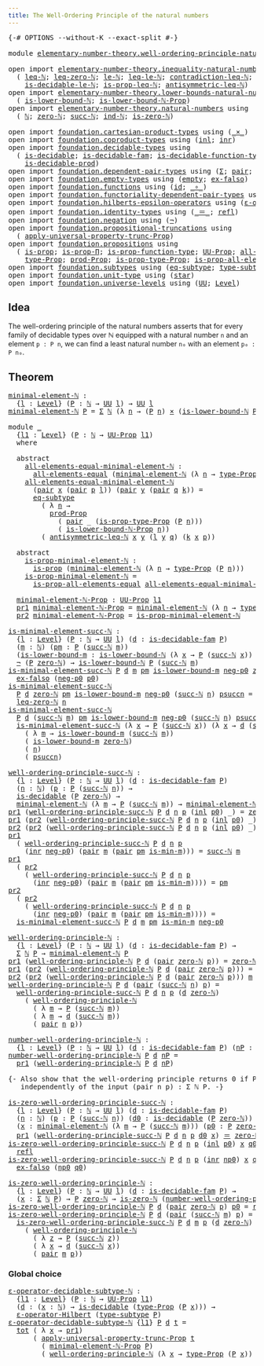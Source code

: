 ```yaml
---
title: The Well-Ordering Principle of the natural numbers
---
```


<pre class="Agda"><a id="76" class="Symbol">{-#</a> <a id="80" class="Keyword">OPTIONS</a> <a id="88" class="Pragma">--without-K</a> <a id="100" class="Pragma">--exact-split</a> <a id="114" class="Symbol">#-}</a>

<a id="119" class="Keyword">module</a> <a id="126" href="elementary-number-theory.well-ordering-principle-natural-numbers.html" class="Module">elementary-number-theory.well-ordering-principle-natural-numbers</a> <a id="191" class="Keyword">where</a>

<a id="198" class="Keyword">open</a> <a id="203" class="Keyword">import</a> <a id="210" href="elementary-number-theory.inequality-natural-numbers.html" class="Module">elementary-number-theory.inequality-natural-numbers</a> <a id="262" class="Keyword">using</a>
  <a id="270" class="Symbol">(</a> <a id="272" href="elementary-number-theory.inequality-natural-numbers.html#1662" class="Function">leq-ℕ</a><a id="277" class="Symbol">;</a> <a id="279" href="elementary-number-theory.inequality-natural-numbers.html#2294" class="Function">leq-zero-ℕ</a><a id="289" class="Symbol">;</a> <a id="291" href="elementary-number-theory.inequality-natural-numbers.html#2079" class="Function">le-ℕ</a><a id="295" class="Symbol">;</a> <a id="297" href="elementary-number-theory.inequality-natural-numbers.html#13281" class="Function">leq-le-ℕ</a><a id="305" class="Symbol">;</a> <a id="307" href="elementary-number-theory.inequality-natural-numbers.html#13013" class="Function">contradiction-leq-ℕ</a><a id="326" class="Symbol">;</a> <a id="328" href="elementary-number-theory.inequality-natural-numbers.html#3271" class="Function">is-decidable-leq-ℕ</a><a id="346" class="Symbol">;</a>
    <a id="352" href="elementary-number-theory.inequality-natural-numbers.html#12041" class="Function">is-decidable-le-ℕ</a><a id="369" class="Symbol">;</a> <a id="371" href="elementary-number-theory.inequality-natural-numbers.html#4090" class="Function">is-prop-leq-ℕ</a><a id="384" class="Symbol">;</a> <a id="386" href="elementary-number-theory.inequality-natural-numbers.html#4899" class="Function">antisymmetric-leq-ℕ</a><a id="405" class="Symbol">)</a>
<a id="407" class="Keyword">open</a> <a id="412" class="Keyword">import</a> <a id="419" href="elementary-number-theory.lower-bounds-natural-numbers.html" class="Module">elementary-number-theory.lower-bounds-natural-numbers</a> <a id="473" class="Keyword">using</a>
  <a id="481" class="Symbol">(</a> <a id="483" href="elementary-number-theory.lower-bounds-natural-numbers.html#740" class="Function">is-lower-bound-ℕ</a><a id="499" class="Symbol">;</a> <a id="501" href="elementary-number-theory.lower-bounds-natural-numbers.html#1155" class="Function">is-lower-bound-ℕ-Prop</a><a id="522" class="Symbol">)</a>
<a id="524" class="Keyword">open</a> <a id="529" class="Keyword">import</a> <a id="536" href="elementary-number-theory.natural-numbers.html" class="Module">elementary-number-theory.natural-numbers</a> <a id="577" class="Keyword">using</a>
  <a id="585" class="Symbol">(</a> <a id="587" href="elementary-number-theory.natural-numbers.html#1530" class="Datatype">ℕ</a><a id="588" class="Symbol">;</a> <a id="590" href="elementary-number-theory.natural-numbers.html#1551" class="InductiveConstructor">zero-ℕ</a><a id="596" class="Symbol">;</a> <a id="598" href="elementary-number-theory.natural-numbers.html#1564" class="InductiveConstructor">succ-ℕ</a><a id="604" class="Symbol">;</a> <a id="606" href="elementary-number-theory.natural-numbers.html#2353" class="Function">ind-ℕ</a><a id="611" class="Symbol">;</a> <a id="613" href="elementary-number-theory.natural-numbers.html#1828" class="Function">is-zero-ℕ</a><a id="622" class="Symbol">)</a>
  
<a id="627" class="Keyword">open</a> <a id="632" class="Keyword">import</a> <a id="639" href="foundation.cartesian-product-types.html" class="Module">foundation.cartesian-product-types</a> <a id="674" class="Keyword">using</a> <a id="680" class="Symbol">(</a><a id="681" href="foundation-core.cartesian-product-types.html#590" class="Function Operator">_×_</a><a id="684" class="Symbol">)</a>
<a id="686" class="Keyword">open</a> <a id="691" class="Keyword">import</a> <a id="698" href="foundation.coproduct-types.html" class="Module">foundation.coproduct-types</a> <a id="725" class="Keyword">using</a> <a id="731" class="Symbol">(</a><a id="732" href="foundation.coproduct-types.html#1250" class="InductiveConstructor">inl</a><a id="735" class="Symbol">;</a> <a id="737" href="foundation.coproduct-types.html#1268" class="InductiveConstructor">inr</a><a id="740" class="Symbol">)</a>
<a id="742" class="Keyword">open</a> <a id="747" class="Keyword">import</a> <a id="754" href="foundation.decidable-types.html" class="Module">foundation.decidable-types</a> <a id="781" class="Keyword">using</a>
  <a id="789" class="Symbol">(</a> <a id="791" href="foundation.decidable-types.html#1915" class="Function">is-decidable</a><a id="803" class="Symbol">;</a> <a id="805" href="foundation.decidable-types.html#1988" class="Function">is-decidable-fam</a><a id="821" class="Symbol">;</a> <a id="823" href="foundation.decidable-types.html#3975" class="Function">is-decidable-function-type</a><a id="849" class="Symbol">;</a>
    <a id="855" href="foundation.decidable-types.html#3314" class="Function">is-decidable-prod</a><a id="872" class="Symbol">)</a>
<a id="874" class="Keyword">open</a> <a id="879" class="Keyword">import</a> <a id="886" href="foundation.dependent-pair-types.html" class="Module">foundation.dependent-pair-types</a> <a id="918" class="Keyword">using</a> <a id="924" class="Symbol">(</a><a id="925" href="foundation-core.dependent-pair-types.html#515" class="Record">Σ</a><a id="926" class="Symbol">;</a> <a id="928" href="foundation-core.dependent-pair-types.html#588" class="InductiveConstructor">pair</a><a id="932" class="Symbol">;</a> <a id="934" href="foundation-core.dependent-pair-types.html#605" class="Field">pr1</a><a id="937" class="Symbol">;</a> <a id="939" href="foundation-core.dependent-pair-types.html#617" class="Field">pr2</a><a id="942" class="Symbol">)</a>
<a id="944" class="Keyword">open</a> <a id="949" class="Keyword">import</a> <a id="956" href="foundation.empty-types.html" class="Module">foundation.empty-types</a> <a id="979" class="Keyword">using</a> <a id="985" class="Symbol">(</a><a id="986" href="foundation-core.empty-types.html#1057" class="Datatype">empty</a><a id="991" class="Symbol">;</a> <a id="993" href="foundation-core.empty-types.html#1160" class="Function">ex-falso</a><a id="1001" class="Symbol">)</a>
<a id="1003" class="Keyword">open</a> <a id="1008" class="Keyword">import</a> <a id="1015" href="foundation.functions.html" class="Module">foundation.functions</a> <a id="1036" class="Keyword">using</a> <a id="1042" class="Symbol">(</a><a id="1043" href="foundation-core.functions.html#322" class="Function">id</a><a id="1045" class="Symbol">;</a> <a id="1047" href="foundation-core.functions.html#420" class="Function Operator">_∘_</a><a id="1050" class="Symbol">)</a>
<a id="1052" class="Keyword">open</a> <a id="1057" class="Keyword">import</a> <a id="1064" href="foundation.functoriality-dependent-pair-types.html" class="Module">foundation.functoriality-dependent-pair-types</a> <a id="1110" class="Keyword">using</a> <a id="1116" class="Symbol">(</a><a id="1117" href="foundation-core.functoriality-dependent-pair-types.html#1894" class="Function">tot</a><a id="1120" class="Symbol">)</a>
<a id="1122" class="Keyword">open</a> <a id="1127" class="Keyword">import</a> <a id="1134" href="foundation.hilberts-epsilon-operators.html" class="Module">foundation.hilberts-epsilon-operators</a> <a id="1172" class="Keyword">using</a> <a id="1178" class="Symbol">(</a><a id="1179" href="foundation.hilberts-epsilon-operators.html#675" class="Function">ε-operator-Hilbert</a><a id="1197" class="Symbol">)</a>
<a id="1199" class="Keyword">open</a> <a id="1204" class="Keyword">import</a> <a id="1211" href="foundation.identity-types.html" class="Module">foundation.identity-types</a> <a id="1237" class="Keyword">using</a> <a id="1243" class="Symbol">(</a><a id="1244" href="foundation-core.identity-types.html#1865" class="Function Operator">_＝_</a><a id="1247" class="Symbol">;</a> <a id="1249" href="foundation-core.identity-types.html#1820" class="InductiveConstructor">refl</a><a id="1253" class="Symbol">)</a>
<a id="1255" class="Keyword">open</a> <a id="1260" class="Keyword">import</a> <a id="1267" href="foundation.negation.html" class="Module">foundation.negation</a> <a id="1287" class="Keyword">using</a> <a id="1293" class="Symbol">(</a><a id="1294" href="foundation-core.negation.html#465" class="Function">¬</a><a id="1295" class="Symbol">)</a>
<a id="1297" class="Keyword">open</a> <a id="1302" class="Keyword">import</a> <a id="1309" href="foundation.propositional-truncations.html" class="Module">foundation.propositional-truncations</a> <a id="1346" class="Keyword">using</a>
  <a id="1354" class="Symbol">(</a> <a id="1356" href="foundation.propositional-truncations.html#5769" class="Function">apply-universal-property-trunc-Prop</a><a id="1391" class="Symbol">)</a>
<a id="1393" class="Keyword">open</a> <a id="1398" class="Keyword">import</a> <a id="1405" href="foundation.propositions.html" class="Module">foundation.propositions</a> <a id="1429" class="Keyword">using</a>
  <a id="1437" class="Symbol">(</a> <a id="1439" href="foundation-core.propositions.html#1309" class="Function">is-prop</a><a id="1446" class="Symbol">;</a> <a id="1448" href="foundation-core.propositions.html#6158" class="Function">is-prop-Π</a><a id="1457" class="Symbol">;</a> <a id="1459" href="foundation-core.propositions.html#7833" class="Function">is-prop-function-type</a><a id="1480" class="Symbol">;</a> <a id="1482" href="foundation-core.propositions.html#1393" class="Function">UU-Prop</a><a id="1489" class="Symbol">;</a> <a id="1491" href="foundation-core.propositions.html#2206" class="Function">all-elements-equal</a><a id="1509" class="Symbol">;</a>
    <a id="1515" href="foundation-core.propositions.html#1495" class="Function">type-Prop</a><a id="1524" class="Symbol">;</a> <a id="1526" href="foundation-core.propositions.html#5874" class="Function">prod-Prop</a><a id="1535" class="Symbol">;</a> <a id="1537" href="foundation-core.propositions.html#1562" class="Function">is-prop-type-Prop</a><a id="1554" class="Symbol">;</a> <a id="1556" href="foundation-core.propositions.html#2405" class="Function">is-prop-all-elements-equal</a><a id="1582" class="Symbol">)</a>
<a id="1584" class="Keyword">open</a> <a id="1589" class="Keyword">import</a> <a id="1596" href="foundation.subtypes.html" class="Module">foundation.subtypes</a> <a id="1616" class="Keyword">using</a> <a id="1622" class="Symbol">(</a><a id="1623" href="foundation-core.subtypes.html#3384" class="Function">eq-subtype</a><a id="1633" class="Symbol">;</a> <a id="1635" href="foundation-core.subtypes.html#2555" class="Function">type-subtype</a><a id="1647" class="Symbol">)</a>
<a id="1649" class="Keyword">open</a> <a id="1654" class="Keyword">import</a> <a id="1661" href="foundation.unit-type.html" class="Module">foundation.unit-type</a> <a id="1682" class="Keyword">using</a> <a id="1688" class="Symbol">(</a><a id="1689" href="foundation.unit-type.html#1108" class="InductiveConstructor">star</a><a id="1693" class="Symbol">)</a>
<a id="1695" class="Keyword">open</a> <a id="1700" class="Keyword">import</a> <a id="1707" href="foundation.universe-levels.html" class="Module">foundation.universe-levels</a> <a id="1734" class="Keyword">using</a> <a id="1740" class="Symbol">(</a><a id="1741" href="foundation-core.universe-levels.html#235" class="Primitive">UU</a><a id="1743" class="Symbol">;</a> <a id="1745" href="Agda.Primitive.html#597" class="Postulate">Level</a><a id="1750" class="Symbol">)</a>
</pre>
## Idea

The well-ordering principle of the natural numbers asserts that for every family of decidable types over ℕ equipped with a natural number `n` and an element `p : P n`, we can find a least natural number `n₀` with an element `p₀ : P n₀`. 

## Theorem

<pre class="Agda"><a id="minimal-element-ℕ"></a><a id="2025" href="elementary-number-theory.well-ordering-principle-natural-numbers.html#2025" class="Function">minimal-element-ℕ</a> <a id="2043" class="Symbol">:</a>
  <a id="2047" class="Symbol">{</a><a id="2048" href="elementary-number-theory.well-ordering-principle-natural-numbers.html#2048" class="Bound">l</a> <a id="2050" class="Symbol">:</a> <a id="2052" href="Agda.Primitive.html#597" class="Postulate">Level</a><a id="2057" class="Symbol">}</a> <a id="2059" class="Symbol">(</a><a id="2060" href="elementary-number-theory.well-ordering-principle-natural-numbers.html#2060" class="Bound">P</a> <a id="2062" class="Symbol">:</a> <a id="2064" href="elementary-number-theory.natural-numbers.html#1530" class="Datatype">ℕ</a> <a id="2066" class="Symbol">→</a> <a id="2068" href="foundation-core.universe-levels.html#235" class="Primitive">UU</a> <a id="2071" href="elementary-number-theory.well-ordering-principle-natural-numbers.html#2048" class="Bound">l</a><a id="2072" class="Symbol">)</a> <a id="2074" class="Symbol">→</a> <a id="2076" href="foundation-core.universe-levels.html#235" class="Primitive">UU</a> <a id="2079" href="elementary-number-theory.well-ordering-principle-natural-numbers.html#2048" class="Bound">l</a>
<a id="2081" href="elementary-number-theory.well-ordering-principle-natural-numbers.html#2025" class="Function">minimal-element-ℕ</a> <a id="2099" href="elementary-number-theory.well-ordering-principle-natural-numbers.html#2099" class="Bound">P</a> <a id="2101" class="Symbol">=</a> <a id="2103" href="foundation-core.dependent-pair-types.html#515" class="Record">Σ</a> <a id="2105" href="elementary-number-theory.natural-numbers.html#1530" class="Datatype">ℕ</a> <a id="2107" class="Symbol">(λ</a> <a id="2110" href="elementary-number-theory.well-ordering-principle-natural-numbers.html#2110" class="Bound">n</a> <a id="2112" class="Symbol">→</a> <a id="2114" class="Symbol">(</a><a id="2115" href="elementary-number-theory.well-ordering-principle-natural-numbers.html#2099" class="Bound">P</a> <a id="2117" href="elementary-number-theory.well-ordering-principle-natural-numbers.html#2110" class="Bound">n</a><a id="2118" class="Symbol">)</a> <a id="2120" href="foundation-core.cartesian-product-types.html#590" class="Function Operator">×</a> <a id="2122" class="Symbol">(</a><a id="2123" href="elementary-number-theory.lower-bounds-natural-numbers.html#740" class="Function">is-lower-bound-ℕ</a> <a id="2140" href="elementary-number-theory.well-ordering-principle-natural-numbers.html#2099" class="Bound">P</a> <a id="2142" href="elementary-number-theory.well-ordering-principle-natural-numbers.html#2110" class="Bound">n</a><a id="2143" class="Symbol">))</a>

<a id="2147" class="Keyword">module</a> <a id="2154" href="elementary-number-theory.well-ordering-principle-natural-numbers.html#2154" class="Module">_</a>
  <a id="2158" class="Symbol">{</a><a id="2159" href="elementary-number-theory.well-ordering-principle-natural-numbers.html#2159" class="Bound">l1</a> <a id="2162" class="Symbol">:</a> <a id="2164" href="Agda.Primitive.html#597" class="Postulate">Level</a><a id="2169" class="Symbol">}</a> <a id="2171" class="Symbol">(</a><a id="2172" href="elementary-number-theory.well-ordering-principle-natural-numbers.html#2172" class="Bound">P</a> <a id="2174" class="Symbol">:</a> <a id="2176" href="elementary-number-theory.natural-numbers.html#1530" class="Datatype">ℕ</a> <a id="2178" class="Symbol">→</a> <a id="2180" href="foundation-core.propositions.html#1393" class="Function">UU-Prop</a> <a id="2188" href="elementary-number-theory.well-ordering-principle-natural-numbers.html#2159" class="Bound">l1</a><a id="2190" class="Symbol">)</a>
  <a id="2194" class="Keyword">where</a>

  <a id="2203" class="Keyword">abstract</a>
    <a id="2216" href="elementary-number-theory.well-ordering-principle-natural-numbers.html#2216" class="Function">all-elements-equal-minimal-element-ℕ</a> <a id="2253" class="Symbol">:</a>
      <a id="2261" href="foundation-core.propositions.html#2206" class="Function">all-elements-equal</a> <a id="2280" class="Symbol">(</a><a id="2281" href="elementary-number-theory.well-ordering-principle-natural-numbers.html#2025" class="Function">minimal-element-ℕ</a> <a id="2299" class="Symbol">(λ</a> <a id="2302" href="elementary-number-theory.well-ordering-principle-natural-numbers.html#2302" class="Bound">n</a> <a id="2304" class="Symbol">→</a> <a id="2306" href="foundation-core.propositions.html#1495" class="Function">type-Prop</a> <a id="2316" class="Symbol">(</a><a id="2317" href="elementary-number-theory.well-ordering-principle-natural-numbers.html#2172" class="Bound">P</a> <a id="2319" href="elementary-number-theory.well-ordering-principle-natural-numbers.html#2302" class="Bound">n</a><a id="2320" class="Symbol">)))</a>
    <a id="2328" href="elementary-number-theory.well-ordering-principle-natural-numbers.html#2216" class="Function">all-elements-equal-minimal-element-ℕ</a>
      <a id="2371" class="Symbol">(</a><a id="2372" href="foundation-core.dependent-pair-types.html#588" class="InductiveConstructor">pair</a> <a id="2377" href="elementary-number-theory.well-ordering-principle-natural-numbers.html#2377" class="Bound">x</a> <a id="2379" class="Symbol">(</a><a id="2380" href="foundation-core.dependent-pair-types.html#588" class="InductiveConstructor">pair</a> <a id="2385" href="elementary-number-theory.well-ordering-principle-natural-numbers.html#2385" class="Bound">p</a> <a id="2387" href="elementary-number-theory.well-ordering-principle-natural-numbers.html#2387" class="Bound">l</a><a id="2388" class="Symbol">))</a> <a id="2391" class="Symbol">(</a><a id="2392" href="foundation-core.dependent-pair-types.html#588" class="InductiveConstructor">pair</a> <a id="2397" href="elementary-number-theory.well-ordering-principle-natural-numbers.html#2397" class="Bound">y</a> <a id="2399" class="Symbol">(</a><a id="2400" href="foundation-core.dependent-pair-types.html#588" class="InductiveConstructor">pair</a> <a id="2405" href="elementary-number-theory.well-ordering-principle-natural-numbers.html#2405" class="Bound">q</a> <a id="2407" href="elementary-number-theory.well-ordering-principle-natural-numbers.html#2407" class="Bound">k</a><a id="2408" class="Symbol">))</a> <a id="2411" class="Symbol">=</a>
      <a id="2419" href="foundation-core.subtypes.html#3384" class="Function">eq-subtype</a>
        <a id="2438" class="Symbol">(</a> <a id="2440" class="Symbol">λ</a> <a id="2442" href="elementary-number-theory.well-ordering-principle-natural-numbers.html#2442" class="Bound">n</a> <a id="2444" class="Symbol">→</a>
          <a id="2456" href="foundation-core.propositions.html#5874" class="Function">prod-Prop</a>
            <a id="2478" class="Symbol">(</a> <a id="2480" href="foundation-core.dependent-pair-types.html#588" class="InductiveConstructor">pair</a> <a id="2485" class="Symbol">_</a> <a id="2487" class="Symbol">(</a><a id="2488" href="foundation-core.propositions.html#1562" class="Function">is-prop-type-Prop</a> <a id="2506" class="Symbol">(</a><a id="2507" href="elementary-number-theory.well-ordering-principle-natural-numbers.html#2172" class="Bound">P</a> <a id="2509" href="elementary-number-theory.well-ordering-principle-natural-numbers.html#2442" class="Bound">n</a><a id="2510" class="Symbol">)))</a>
            <a id="2526" class="Symbol">(</a> <a id="2528" href="elementary-number-theory.lower-bounds-natural-numbers.html#1155" class="Function">is-lower-bound-ℕ-Prop</a> <a id="2550" href="elementary-number-theory.well-ordering-principle-natural-numbers.html#2442" class="Bound">n</a><a id="2551" class="Symbol">))</a>
        <a id="2562" class="Symbol">(</a> <a id="2564" href="elementary-number-theory.inequality-natural-numbers.html#4899" class="Function">antisymmetric-leq-ℕ</a> <a id="2584" href="elementary-number-theory.well-ordering-principle-natural-numbers.html#2377" class="Bound">x</a> <a id="2586" href="elementary-number-theory.well-ordering-principle-natural-numbers.html#2397" class="Bound">y</a> <a id="2588" class="Symbol">(</a><a id="2589" href="elementary-number-theory.well-ordering-principle-natural-numbers.html#2387" class="Bound">l</a> <a id="2591" href="elementary-number-theory.well-ordering-principle-natural-numbers.html#2397" class="Bound">y</a> <a id="2593" href="elementary-number-theory.well-ordering-principle-natural-numbers.html#2405" class="Bound">q</a><a id="2594" class="Symbol">)</a> <a id="2596" class="Symbol">(</a><a id="2597" href="elementary-number-theory.well-ordering-principle-natural-numbers.html#2407" class="Bound">k</a> <a id="2599" href="elementary-number-theory.well-ordering-principle-natural-numbers.html#2377" class="Bound">x</a> <a id="2601" href="elementary-number-theory.well-ordering-principle-natural-numbers.html#2385" class="Bound">p</a><a id="2602" class="Symbol">))</a>

  <a id="2608" class="Keyword">abstract</a>
    <a id="2621" href="elementary-number-theory.well-ordering-principle-natural-numbers.html#2621" class="Function">is-prop-minimal-element-ℕ</a> <a id="2647" class="Symbol">:</a>
      <a id="2655" href="foundation-core.propositions.html#1309" class="Function">is-prop</a> <a id="2663" class="Symbol">(</a><a id="2664" href="elementary-number-theory.well-ordering-principle-natural-numbers.html#2025" class="Function">minimal-element-ℕ</a> <a id="2682" class="Symbol">(λ</a> <a id="2685" href="elementary-number-theory.well-ordering-principle-natural-numbers.html#2685" class="Bound">n</a> <a id="2687" class="Symbol">→</a> <a id="2689" href="foundation-core.propositions.html#1495" class="Function">type-Prop</a> <a id="2699" class="Symbol">(</a><a id="2700" href="elementary-number-theory.well-ordering-principle-natural-numbers.html#2172" class="Bound">P</a> <a id="2702" href="elementary-number-theory.well-ordering-principle-natural-numbers.html#2685" class="Bound">n</a><a id="2703" class="Symbol">)))</a>
    <a id="2711" href="elementary-number-theory.well-ordering-principle-natural-numbers.html#2621" class="Function">is-prop-minimal-element-ℕ</a> <a id="2737" class="Symbol">=</a>
      <a id="2745" href="foundation-core.propositions.html#2405" class="Function">is-prop-all-elements-equal</a> <a id="2772" href="elementary-number-theory.well-ordering-principle-natural-numbers.html#2216" class="Function">all-elements-equal-minimal-element-ℕ</a>

  <a id="2812" href="elementary-number-theory.well-ordering-principle-natural-numbers.html#2812" class="Function">minimal-element-ℕ-Prop</a> <a id="2835" class="Symbol">:</a> <a id="2837" href="foundation-core.propositions.html#1393" class="Function">UU-Prop</a> <a id="2845" href="elementary-number-theory.well-ordering-principle-natural-numbers.html#2159" class="Bound">l1</a>
  <a id="2850" href="foundation-core.dependent-pair-types.html#605" class="Field">pr1</a> <a id="2854" href="elementary-number-theory.well-ordering-principle-natural-numbers.html#2812" class="Function">minimal-element-ℕ-Prop</a> <a id="2877" class="Symbol">=</a> <a id="2879" href="elementary-number-theory.well-ordering-principle-natural-numbers.html#2025" class="Function">minimal-element-ℕ</a> <a id="2897" class="Symbol">(λ</a> <a id="2900" href="elementary-number-theory.well-ordering-principle-natural-numbers.html#2900" class="Bound">n</a> <a id="2902" class="Symbol">→</a> <a id="2904" href="foundation-core.propositions.html#1495" class="Function">type-Prop</a> <a id="2914" class="Symbol">(</a><a id="2915" href="elementary-number-theory.well-ordering-principle-natural-numbers.html#2172" class="Bound">P</a> <a id="2917" href="elementary-number-theory.well-ordering-principle-natural-numbers.html#2900" class="Bound">n</a><a id="2918" class="Symbol">))</a>
  <a id="2923" href="foundation-core.dependent-pair-types.html#617" class="Field">pr2</a> <a id="2927" href="elementary-number-theory.well-ordering-principle-natural-numbers.html#2812" class="Function">minimal-element-ℕ-Prop</a> <a id="2950" class="Symbol">=</a> <a id="2952" href="elementary-number-theory.well-ordering-principle-natural-numbers.html#2621" class="Function">is-prop-minimal-element-ℕ</a>

<a id="is-minimal-element-succ-ℕ"></a><a id="2979" href="elementary-number-theory.well-ordering-principle-natural-numbers.html#2979" class="Function">is-minimal-element-succ-ℕ</a> <a id="3005" class="Symbol">:</a>
  <a id="3009" class="Symbol">{</a><a id="3010" href="elementary-number-theory.well-ordering-principle-natural-numbers.html#3010" class="Bound">l</a> <a id="3012" class="Symbol">:</a> <a id="3014" href="Agda.Primitive.html#597" class="Postulate">Level</a><a id="3019" class="Symbol">}</a> <a id="3021" class="Symbol">(</a><a id="3022" href="elementary-number-theory.well-ordering-principle-natural-numbers.html#3022" class="Bound">P</a> <a id="3024" class="Symbol">:</a> <a id="3026" href="elementary-number-theory.natural-numbers.html#1530" class="Datatype">ℕ</a> <a id="3028" class="Symbol">→</a> <a id="3030" href="foundation-core.universe-levels.html#235" class="Primitive">UU</a> <a id="3033" href="elementary-number-theory.well-ordering-principle-natural-numbers.html#3010" class="Bound">l</a><a id="3034" class="Symbol">)</a> <a id="3036" class="Symbol">(</a><a id="3037" href="elementary-number-theory.well-ordering-principle-natural-numbers.html#3037" class="Bound">d</a> <a id="3039" class="Symbol">:</a> <a id="3041" href="foundation.decidable-types.html#1988" class="Function">is-decidable-fam</a> <a id="3058" href="elementary-number-theory.well-ordering-principle-natural-numbers.html#3022" class="Bound">P</a><a id="3059" class="Symbol">)</a>
  <a id="3063" class="Symbol">(</a><a id="3064" href="elementary-number-theory.well-ordering-principle-natural-numbers.html#3064" class="Bound">m</a> <a id="3066" class="Symbol">:</a> <a id="3068" href="elementary-number-theory.natural-numbers.html#1530" class="Datatype">ℕ</a><a id="3069" class="Symbol">)</a> <a id="3071" class="Symbol">(</a><a id="3072" href="elementary-number-theory.well-ordering-principle-natural-numbers.html#3072" class="Bound">pm</a> <a id="3075" class="Symbol">:</a> <a id="3077" href="elementary-number-theory.well-ordering-principle-natural-numbers.html#3022" class="Bound">P</a> <a id="3079" class="Symbol">(</a><a id="3080" href="elementary-number-theory.natural-numbers.html#1564" class="InductiveConstructor">succ-ℕ</a> <a id="3087" href="elementary-number-theory.well-ordering-principle-natural-numbers.html#3064" class="Bound">m</a><a id="3088" class="Symbol">))</a>
  <a id="3093" class="Symbol">(</a><a id="3094" href="elementary-number-theory.well-ordering-principle-natural-numbers.html#3094" class="Bound">is-lower-bound-m</a> <a id="3111" class="Symbol">:</a> <a id="3113" href="elementary-number-theory.lower-bounds-natural-numbers.html#740" class="Function">is-lower-bound-ℕ</a> <a id="3130" class="Symbol">(λ</a> <a id="3133" href="elementary-number-theory.well-ordering-principle-natural-numbers.html#3133" class="Bound">x</a> <a id="3135" class="Symbol">→</a> <a id="3137" href="elementary-number-theory.well-ordering-principle-natural-numbers.html#3022" class="Bound">P</a> <a id="3139" class="Symbol">(</a><a id="3140" href="elementary-number-theory.natural-numbers.html#1564" class="InductiveConstructor">succ-ℕ</a> <a id="3147" href="elementary-number-theory.well-ordering-principle-natural-numbers.html#3133" class="Bound">x</a><a id="3148" class="Symbol">))</a> <a id="3151" href="elementary-number-theory.well-ordering-principle-natural-numbers.html#3064" class="Bound">m</a><a id="3152" class="Symbol">)</a> <a id="3154" class="Symbol">→</a>
  <a id="3158" href="foundation-core.negation.html#465" class="Function">¬</a> <a id="3160" class="Symbol">(</a><a id="3161" href="elementary-number-theory.well-ordering-principle-natural-numbers.html#3022" class="Bound">P</a> <a id="3163" href="elementary-number-theory.natural-numbers.html#1551" class="InductiveConstructor">zero-ℕ</a><a id="3169" class="Symbol">)</a> <a id="3171" class="Symbol">→</a> <a id="3173" href="elementary-number-theory.lower-bounds-natural-numbers.html#740" class="Function">is-lower-bound-ℕ</a> <a id="3190" href="elementary-number-theory.well-ordering-principle-natural-numbers.html#3022" class="Bound">P</a> <a id="3192" class="Symbol">(</a><a id="3193" href="elementary-number-theory.natural-numbers.html#1564" class="InductiveConstructor">succ-ℕ</a> <a id="3200" href="elementary-number-theory.well-ordering-principle-natural-numbers.html#3064" class="Bound">m</a><a id="3201" class="Symbol">)</a>
<a id="3203" href="elementary-number-theory.well-ordering-principle-natural-numbers.html#2979" class="Function">is-minimal-element-succ-ℕ</a> <a id="3229" href="elementary-number-theory.well-ordering-principle-natural-numbers.html#3229" class="Bound">P</a> <a id="3231" href="elementary-number-theory.well-ordering-principle-natural-numbers.html#3231" class="Bound">d</a> <a id="3233" href="elementary-number-theory.well-ordering-principle-natural-numbers.html#3233" class="Bound">m</a> <a id="3235" href="elementary-number-theory.well-ordering-principle-natural-numbers.html#3235" class="Bound">pm</a> <a id="3238" href="elementary-number-theory.well-ordering-principle-natural-numbers.html#3238" class="Bound">is-lower-bound-m</a> <a id="3255" href="elementary-number-theory.well-ordering-principle-natural-numbers.html#3255" class="Bound">neg-p0</a> <a id="3262" href="elementary-number-theory.natural-numbers.html#1551" class="InductiveConstructor">zero-ℕ</a> <a id="3269" href="elementary-number-theory.well-ordering-principle-natural-numbers.html#3269" class="Bound">p0</a> <a id="3272" class="Symbol">=</a>
  <a id="3276" href="foundation-core.empty-types.html#1160" class="Function">ex-falso</a> <a id="3285" class="Symbol">(</a><a id="3286" href="elementary-number-theory.well-ordering-principle-natural-numbers.html#3255" class="Bound">neg-p0</a> <a id="3293" href="elementary-number-theory.well-ordering-principle-natural-numbers.html#3269" class="Bound">p0</a><a id="3295" class="Symbol">)</a>
<a id="3297" href="elementary-number-theory.well-ordering-principle-natural-numbers.html#2979" class="Function">is-minimal-element-succ-ℕ</a>
  <a id="3325" href="elementary-number-theory.well-ordering-principle-natural-numbers.html#3325" class="Bound">P</a> <a id="3327" href="elementary-number-theory.well-ordering-principle-natural-numbers.html#3327" class="Bound">d</a> <a id="3329" href="elementary-number-theory.natural-numbers.html#1551" class="InductiveConstructor">zero-ℕ</a> <a id="3336" href="elementary-number-theory.well-ordering-principle-natural-numbers.html#3336" class="Bound">pm</a> <a id="3339" href="elementary-number-theory.well-ordering-principle-natural-numbers.html#3339" class="Bound">is-lower-bound-m</a> <a id="3356" href="elementary-number-theory.well-ordering-principle-natural-numbers.html#3356" class="Bound">neg-p0</a> <a id="3363" class="Symbol">(</a><a id="3364" href="elementary-number-theory.natural-numbers.html#1564" class="InductiveConstructor">succ-ℕ</a> <a id="3371" href="elementary-number-theory.well-ordering-principle-natural-numbers.html#3371" class="Bound">n</a><a id="3372" class="Symbol">)</a> <a id="3374" href="elementary-number-theory.well-ordering-principle-natural-numbers.html#3374" class="Bound">psuccn</a> <a id="3381" class="Symbol">=</a>
  <a id="3385" href="elementary-number-theory.inequality-natural-numbers.html#2294" class="Function">leq-zero-ℕ</a> <a id="3396" href="elementary-number-theory.well-ordering-principle-natural-numbers.html#3371" class="Bound">n</a>
<a id="3398" href="elementary-number-theory.well-ordering-principle-natural-numbers.html#2979" class="Function">is-minimal-element-succ-ℕ</a>
  <a id="3426" href="elementary-number-theory.well-ordering-principle-natural-numbers.html#3426" class="Bound">P</a> <a id="3428" href="elementary-number-theory.well-ordering-principle-natural-numbers.html#3428" class="Bound">d</a> <a id="3430" class="Symbol">(</a><a id="3431" href="elementary-number-theory.natural-numbers.html#1564" class="InductiveConstructor">succ-ℕ</a> <a id="3438" href="elementary-number-theory.well-ordering-principle-natural-numbers.html#3438" class="Bound">m</a><a id="3439" class="Symbol">)</a> <a id="3441" href="elementary-number-theory.well-ordering-principle-natural-numbers.html#3441" class="Bound">pm</a> <a id="3444" href="elementary-number-theory.well-ordering-principle-natural-numbers.html#3444" class="Bound">is-lower-bound-m</a> <a id="3461" href="elementary-number-theory.well-ordering-principle-natural-numbers.html#3461" class="Bound">neg-p0</a> <a id="3468" class="Symbol">(</a><a id="3469" href="elementary-number-theory.natural-numbers.html#1564" class="InductiveConstructor">succ-ℕ</a> <a id="3476" href="elementary-number-theory.well-ordering-principle-natural-numbers.html#3476" class="Bound">n</a><a id="3477" class="Symbol">)</a> <a id="3479" href="elementary-number-theory.well-ordering-principle-natural-numbers.html#3479" class="Bound">psuccn</a> <a id="3486" class="Symbol">=</a>
  <a id="3490" href="elementary-number-theory.well-ordering-principle-natural-numbers.html#2979" class="Function">is-minimal-element-succ-ℕ</a> <a id="3516" class="Symbol">(λ</a> <a id="3519" href="elementary-number-theory.well-ordering-principle-natural-numbers.html#3519" class="Bound">x</a> <a id="3521" class="Symbol">→</a> <a id="3523" href="elementary-number-theory.well-ordering-principle-natural-numbers.html#3426" class="Bound">P</a> <a id="3525" class="Symbol">(</a><a id="3526" href="elementary-number-theory.natural-numbers.html#1564" class="InductiveConstructor">succ-ℕ</a> <a id="3533" href="elementary-number-theory.well-ordering-principle-natural-numbers.html#3519" class="Bound">x</a><a id="3534" class="Symbol">))</a> <a id="3537" class="Symbol">(λ</a> <a id="3540" href="elementary-number-theory.well-ordering-principle-natural-numbers.html#3540" class="Bound">x</a> <a id="3542" class="Symbol">→</a> <a id="3544" href="elementary-number-theory.well-ordering-principle-natural-numbers.html#3428" class="Bound">d</a> <a id="3546" class="Symbol">(</a><a id="3547" href="elementary-number-theory.natural-numbers.html#1564" class="InductiveConstructor">succ-ℕ</a> <a id="3554" href="elementary-number-theory.well-ordering-principle-natural-numbers.html#3540" class="Bound">x</a><a id="3555" class="Symbol">))</a> <a id="3558" href="elementary-number-theory.well-ordering-principle-natural-numbers.html#3438" class="Bound">m</a> <a id="3560" href="elementary-number-theory.well-ordering-principle-natural-numbers.html#3441" class="Bound">pm</a>
    <a id="3567" class="Symbol">(</a> <a id="3569" class="Symbol">λ</a> <a id="3571" href="elementary-number-theory.well-ordering-principle-natural-numbers.html#3571" class="Bound">m</a> <a id="3573" class="Symbol">→</a> <a id="3575" href="elementary-number-theory.well-ordering-principle-natural-numbers.html#3444" class="Bound">is-lower-bound-m</a> <a id="3592" class="Symbol">(</a><a id="3593" href="elementary-number-theory.natural-numbers.html#1564" class="InductiveConstructor">succ-ℕ</a> <a id="3600" href="elementary-number-theory.well-ordering-principle-natural-numbers.html#3571" class="Bound">m</a><a id="3601" class="Symbol">))</a>
    <a id="3608" class="Symbol">(</a> <a id="3610" href="elementary-number-theory.well-ordering-principle-natural-numbers.html#3444" class="Bound">is-lower-bound-m</a> <a id="3627" href="elementary-number-theory.natural-numbers.html#1551" class="InductiveConstructor">zero-ℕ</a><a id="3633" class="Symbol">)</a>
    <a id="3639" class="Symbol">(</a> <a id="3641" href="elementary-number-theory.well-ordering-principle-natural-numbers.html#3476" class="Bound">n</a><a id="3642" class="Symbol">)</a>
    <a id="3648" class="Symbol">(</a> <a id="3650" href="elementary-number-theory.well-ordering-principle-natural-numbers.html#3479" class="Bound">psuccn</a><a id="3656" class="Symbol">)</a>

<a id="well-ordering-principle-succ-ℕ"></a><a id="3659" href="elementary-number-theory.well-ordering-principle-natural-numbers.html#3659" class="Function">well-ordering-principle-succ-ℕ</a> <a id="3690" class="Symbol">:</a>
  <a id="3694" class="Symbol">{</a><a id="3695" href="elementary-number-theory.well-ordering-principle-natural-numbers.html#3695" class="Bound">l</a> <a id="3697" class="Symbol">:</a> <a id="3699" href="Agda.Primitive.html#597" class="Postulate">Level</a><a id="3704" class="Symbol">}</a> <a id="3706" class="Symbol">(</a><a id="3707" href="elementary-number-theory.well-ordering-principle-natural-numbers.html#3707" class="Bound">P</a> <a id="3709" class="Symbol">:</a> <a id="3711" href="elementary-number-theory.natural-numbers.html#1530" class="Datatype">ℕ</a> <a id="3713" class="Symbol">→</a> <a id="3715" href="foundation-core.universe-levels.html#235" class="Primitive">UU</a> <a id="3718" href="elementary-number-theory.well-ordering-principle-natural-numbers.html#3695" class="Bound">l</a><a id="3719" class="Symbol">)</a> <a id="3721" class="Symbol">(</a><a id="3722" href="elementary-number-theory.well-ordering-principle-natural-numbers.html#3722" class="Bound">d</a> <a id="3724" class="Symbol">:</a> <a id="3726" href="foundation.decidable-types.html#1988" class="Function">is-decidable-fam</a> <a id="3743" href="elementary-number-theory.well-ordering-principle-natural-numbers.html#3707" class="Bound">P</a><a id="3744" class="Symbol">)</a>
  <a id="3748" class="Symbol">(</a><a id="3749" href="elementary-number-theory.well-ordering-principle-natural-numbers.html#3749" class="Bound">n</a> <a id="3751" class="Symbol">:</a> <a id="3753" href="elementary-number-theory.natural-numbers.html#1530" class="Datatype">ℕ</a><a id="3754" class="Symbol">)</a> <a id="3756" class="Symbol">(</a><a id="3757" href="elementary-number-theory.well-ordering-principle-natural-numbers.html#3757" class="Bound">p</a> <a id="3759" class="Symbol">:</a> <a id="3761" href="elementary-number-theory.well-ordering-principle-natural-numbers.html#3707" class="Bound">P</a> <a id="3763" class="Symbol">(</a><a id="3764" href="elementary-number-theory.natural-numbers.html#1564" class="InductiveConstructor">succ-ℕ</a> <a id="3771" href="elementary-number-theory.well-ordering-principle-natural-numbers.html#3749" class="Bound">n</a><a id="3772" class="Symbol">))</a> <a id="3775" class="Symbol">→</a>
  <a id="3779" href="foundation.decidable-types.html#1915" class="Function">is-decidable</a> <a id="3792" class="Symbol">(</a><a id="3793" href="elementary-number-theory.well-ordering-principle-natural-numbers.html#3707" class="Bound">P</a> <a id="3795" href="elementary-number-theory.natural-numbers.html#1551" class="InductiveConstructor">zero-ℕ</a><a id="3801" class="Symbol">)</a> <a id="3803" class="Symbol">→</a>
  <a id="3807" href="elementary-number-theory.well-ordering-principle-natural-numbers.html#2025" class="Function">minimal-element-ℕ</a> <a id="3825" class="Symbol">(λ</a> <a id="3828" href="elementary-number-theory.well-ordering-principle-natural-numbers.html#3828" class="Bound">m</a> <a id="3830" class="Symbol">→</a> <a id="3832" href="elementary-number-theory.well-ordering-principle-natural-numbers.html#3707" class="Bound">P</a> <a id="3834" class="Symbol">(</a><a id="3835" href="elementary-number-theory.natural-numbers.html#1564" class="InductiveConstructor">succ-ℕ</a> <a id="3842" href="elementary-number-theory.well-ordering-principle-natural-numbers.html#3828" class="Bound">m</a><a id="3843" class="Symbol">))</a> <a id="3846" class="Symbol">→</a> <a id="3848" href="elementary-number-theory.well-ordering-principle-natural-numbers.html#2025" class="Function">minimal-element-ℕ</a> <a id="3866" href="elementary-number-theory.well-ordering-principle-natural-numbers.html#3707" class="Bound">P</a>
<a id="3868" href="foundation-core.dependent-pair-types.html#605" class="Field">pr1</a> <a id="3872" class="Symbol">(</a><a id="3873" href="elementary-number-theory.well-ordering-principle-natural-numbers.html#3659" class="Function">well-ordering-principle-succ-ℕ</a> <a id="3904" href="elementary-number-theory.well-ordering-principle-natural-numbers.html#3904" class="Bound">P</a> <a id="3906" href="elementary-number-theory.well-ordering-principle-natural-numbers.html#3906" class="Bound">d</a> <a id="3908" href="elementary-number-theory.well-ordering-principle-natural-numbers.html#3908" class="Bound">n</a> <a id="3910" href="elementary-number-theory.well-ordering-principle-natural-numbers.html#3910" class="Bound">p</a> <a id="3912" class="Symbol">(</a><a id="3913" href="foundation.coproduct-types.html#1250" class="InductiveConstructor">inl</a> <a id="3917" href="elementary-number-theory.well-ordering-principle-natural-numbers.html#3917" class="Bound">p0</a><a id="3919" class="Symbol">)</a> <a id="3921" class="Symbol">_)</a> <a id="3924" class="Symbol">=</a> <a id="3926" href="elementary-number-theory.natural-numbers.html#1551" class="InductiveConstructor">zero-ℕ</a>
<a id="3933" href="foundation-core.dependent-pair-types.html#605" class="Field">pr1</a> <a id="3937" class="Symbol">(</a><a id="3938" href="foundation-core.dependent-pair-types.html#617" class="Field">pr2</a> <a id="3942" class="Symbol">(</a><a id="3943" href="elementary-number-theory.well-ordering-principle-natural-numbers.html#3659" class="Function">well-ordering-principle-succ-ℕ</a> <a id="3974" href="elementary-number-theory.well-ordering-principle-natural-numbers.html#3974" class="Bound">P</a> <a id="3976" href="elementary-number-theory.well-ordering-principle-natural-numbers.html#3976" class="Bound">d</a> <a id="3978" href="elementary-number-theory.well-ordering-principle-natural-numbers.html#3978" class="Bound">n</a> <a id="3980" href="elementary-number-theory.well-ordering-principle-natural-numbers.html#3980" class="Bound">p</a> <a id="3982" class="Symbol">(</a><a id="3983" href="foundation.coproduct-types.html#1250" class="InductiveConstructor">inl</a> <a id="3987" href="elementary-number-theory.well-ordering-principle-natural-numbers.html#3987" class="Bound">p0</a><a id="3989" class="Symbol">)</a> <a id="3991" class="Symbol">_))</a> <a id="3995" class="Symbol">=</a> <a id="3997" href="elementary-number-theory.well-ordering-principle-natural-numbers.html#3987" class="Bound">p0</a>
<a id="4000" href="foundation-core.dependent-pair-types.html#617" class="Field">pr2</a> <a id="4004" class="Symbol">(</a><a id="4005" href="foundation-core.dependent-pair-types.html#617" class="Field">pr2</a> <a id="4009" class="Symbol">(</a><a id="4010" href="elementary-number-theory.well-ordering-principle-natural-numbers.html#3659" class="Function">well-ordering-principle-succ-ℕ</a> <a id="4041" href="elementary-number-theory.well-ordering-principle-natural-numbers.html#4041" class="Bound">P</a> <a id="4043" href="elementary-number-theory.well-ordering-principle-natural-numbers.html#4043" class="Bound">d</a> <a id="4045" href="elementary-number-theory.well-ordering-principle-natural-numbers.html#4045" class="Bound">n</a> <a id="4047" href="elementary-number-theory.well-ordering-principle-natural-numbers.html#4047" class="Bound">p</a> <a id="4049" class="Symbol">(</a><a id="4050" href="foundation.coproduct-types.html#1250" class="InductiveConstructor">inl</a> <a id="4054" href="elementary-number-theory.well-ordering-principle-natural-numbers.html#4054" class="Bound">p0</a><a id="4056" class="Symbol">)</a> <a id="4058" class="Symbol">_))</a> <a id="4062" href="elementary-number-theory.well-ordering-principle-natural-numbers.html#4062" class="Bound">m</a> <a id="4064" href="elementary-number-theory.well-ordering-principle-natural-numbers.html#4064" class="Bound">q</a> <a id="4066" class="Symbol">=</a> <a id="4068" href="elementary-number-theory.inequality-natural-numbers.html#2294" class="Function">leq-zero-ℕ</a> <a id="4079" href="elementary-number-theory.well-ordering-principle-natural-numbers.html#4062" class="Bound">m</a>
<a id="4081" href="foundation-core.dependent-pair-types.html#605" class="Field">pr1</a>
  <a id="4087" class="Symbol">(</a> <a id="4089" href="elementary-number-theory.well-ordering-principle-natural-numbers.html#3659" class="Function">well-ordering-principle-succ-ℕ</a> <a id="4120" href="elementary-number-theory.well-ordering-principle-natural-numbers.html#4120" class="Bound">P</a> <a id="4122" href="elementary-number-theory.well-ordering-principle-natural-numbers.html#4122" class="Bound">d</a> <a id="4124" href="elementary-number-theory.well-ordering-principle-natural-numbers.html#4124" class="Bound">n</a> <a id="4126" href="elementary-number-theory.well-ordering-principle-natural-numbers.html#4126" class="Bound">p</a>
    <a id="4132" class="Symbol">(</a><a id="4133" href="foundation.coproduct-types.html#1268" class="InductiveConstructor">inr</a> <a id="4137" href="elementary-number-theory.well-ordering-principle-natural-numbers.html#4137" class="Bound">neg-p0</a><a id="4143" class="Symbol">)</a> <a id="4145" class="Symbol">(</a><a id="4146" href="foundation-core.dependent-pair-types.html#588" class="InductiveConstructor">pair</a> <a id="4151" href="elementary-number-theory.well-ordering-principle-natural-numbers.html#4151" class="Bound">m</a> <a id="4153" class="Symbol">(</a><a id="4154" href="foundation-core.dependent-pair-types.html#588" class="InductiveConstructor">pair</a> <a id="4159" href="elementary-number-theory.well-ordering-principle-natural-numbers.html#4159" class="Bound">pm</a> <a id="4162" href="elementary-number-theory.well-ordering-principle-natural-numbers.html#4162" class="Bound">is-min-m</a><a id="4170" class="Symbol">)))</a> <a id="4174" class="Symbol">=</a> <a id="4176" href="elementary-number-theory.natural-numbers.html#1564" class="InductiveConstructor">succ-ℕ</a> <a id="4183" href="elementary-number-theory.well-ordering-principle-natural-numbers.html#4151" class="Bound">m</a>
<a id="4185" href="foundation-core.dependent-pair-types.html#605" class="Field">pr1</a>
  <a id="4191" class="Symbol">(</a> <a id="4193" href="foundation-core.dependent-pair-types.html#617" class="Field">pr2</a>
    <a id="4201" class="Symbol">(</a> <a id="4203" href="elementary-number-theory.well-ordering-principle-natural-numbers.html#3659" class="Function">well-ordering-principle-succ-ℕ</a> <a id="4234" href="elementary-number-theory.well-ordering-principle-natural-numbers.html#4234" class="Bound">P</a> <a id="4236" href="elementary-number-theory.well-ordering-principle-natural-numbers.html#4236" class="Bound">d</a> <a id="4238" href="elementary-number-theory.well-ordering-principle-natural-numbers.html#4238" class="Bound">n</a> <a id="4240" href="elementary-number-theory.well-ordering-principle-natural-numbers.html#4240" class="Bound">p</a>
      <a id="4248" class="Symbol">(</a><a id="4249" href="foundation.coproduct-types.html#1268" class="InductiveConstructor">inr</a> <a id="4253" href="elementary-number-theory.well-ordering-principle-natural-numbers.html#4253" class="Bound">neg-p0</a><a id="4259" class="Symbol">)</a> <a id="4261" class="Symbol">(</a><a id="4262" href="foundation-core.dependent-pair-types.html#588" class="InductiveConstructor">pair</a> <a id="4267" href="elementary-number-theory.well-ordering-principle-natural-numbers.html#4267" class="Bound">m</a> <a id="4269" class="Symbol">(</a><a id="4270" href="foundation-core.dependent-pair-types.html#588" class="InductiveConstructor">pair</a> <a id="4275" href="elementary-number-theory.well-ordering-principle-natural-numbers.html#4275" class="Bound">pm</a> <a id="4278" href="elementary-number-theory.well-ordering-principle-natural-numbers.html#4278" class="Bound">is-min-m</a><a id="4286" class="Symbol">))))</a> <a id="4291" class="Symbol">=</a> <a id="4293" href="elementary-number-theory.well-ordering-principle-natural-numbers.html#4275" class="Bound">pm</a>
<a id="4296" href="foundation-core.dependent-pair-types.html#617" class="Field">pr2</a>
  <a id="4302" class="Symbol">(</a> <a id="4304" href="foundation-core.dependent-pair-types.html#617" class="Field">pr2</a>
    <a id="4312" class="Symbol">(</a> <a id="4314" href="elementary-number-theory.well-ordering-principle-natural-numbers.html#3659" class="Function">well-ordering-principle-succ-ℕ</a> <a id="4345" href="elementary-number-theory.well-ordering-principle-natural-numbers.html#4345" class="Bound">P</a> <a id="4347" href="elementary-number-theory.well-ordering-principle-natural-numbers.html#4347" class="Bound">d</a> <a id="4349" href="elementary-number-theory.well-ordering-principle-natural-numbers.html#4349" class="Bound">n</a> <a id="4351" href="elementary-number-theory.well-ordering-principle-natural-numbers.html#4351" class="Bound">p</a>
      <a id="4359" class="Symbol">(</a><a id="4360" href="foundation.coproduct-types.html#1268" class="InductiveConstructor">inr</a> <a id="4364" href="elementary-number-theory.well-ordering-principle-natural-numbers.html#4364" class="Bound">neg-p0</a><a id="4370" class="Symbol">)</a> <a id="4372" class="Symbol">(</a><a id="4373" href="foundation-core.dependent-pair-types.html#588" class="InductiveConstructor">pair</a> <a id="4378" href="elementary-number-theory.well-ordering-principle-natural-numbers.html#4378" class="Bound">m</a> <a id="4380" class="Symbol">(</a><a id="4381" href="foundation-core.dependent-pair-types.html#588" class="InductiveConstructor">pair</a> <a id="4386" href="elementary-number-theory.well-ordering-principle-natural-numbers.html#4386" class="Bound">pm</a> <a id="4389" href="elementary-number-theory.well-ordering-principle-natural-numbers.html#4389" class="Bound">is-min-m</a><a id="4397" class="Symbol">))))</a> <a id="4402" class="Symbol">=</a>
  <a id="4406" href="elementary-number-theory.well-ordering-principle-natural-numbers.html#2979" class="Function">is-minimal-element-succ-ℕ</a> <a id="4432" href="elementary-number-theory.well-ordering-principle-natural-numbers.html#4345" class="Bound">P</a> <a id="4434" href="elementary-number-theory.well-ordering-principle-natural-numbers.html#4347" class="Bound">d</a> <a id="4436" href="elementary-number-theory.well-ordering-principle-natural-numbers.html#4378" class="Bound">m</a> <a id="4438" href="elementary-number-theory.well-ordering-principle-natural-numbers.html#4386" class="Bound">pm</a> <a id="4441" href="elementary-number-theory.well-ordering-principle-natural-numbers.html#4389" class="Bound">is-min-m</a> <a id="4450" href="elementary-number-theory.well-ordering-principle-natural-numbers.html#4364" class="Bound">neg-p0</a>

<a id="well-ordering-principle-ℕ"></a><a id="4458" href="elementary-number-theory.well-ordering-principle-natural-numbers.html#4458" class="Function">well-ordering-principle-ℕ</a> <a id="4484" class="Symbol">:</a>
  <a id="4488" class="Symbol">{</a><a id="4489" href="elementary-number-theory.well-ordering-principle-natural-numbers.html#4489" class="Bound">l</a> <a id="4491" class="Symbol">:</a> <a id="4493" href="Agda.Primitive.html#597" class="Postulate">Level</a><a id="4498" class="Symbol">}</a> <a id="4500" class="Symbol">(</a><a id="4501" href="elementary-number-theory.well-ordering-principle-natural-numbers.html#4501" class="Bound">P</a> <a id="4503" class="Symbol">:</a> <a id="4505" href="elementary-number-theory.natural-numbers.html#1530" class="Datatype">ℕ</a> <a id="4507" class="Symbol">→</a> <a id="4509" href="foundation-core.universe-levels.html#235" class="Primitive">UU</a> <a id="4512" href="elementary-number-theory.well-ordering-principle-natural-numbers.html#4489" class="Bound">l</a><a id="4513" class="Symbol">)</a> <a id="4515" class="Symbol">(</a><a id="4516" href="elementary-number-theory.well-ordering-principle-natural-numbers.html#4516" class="Bound">d</a> <a id="4518" class="Symbol">:</a> <a id="4520" href="foundation.decidable-types.html#1988" class="Function">is-decidable-fam</a> <a id="4537" href="elementary-number-theory.well-ordering-principle-natural-numbers.html#4501" class="Bound">P</a><a id="4538" class="Symbol">)</a> <a id="4540" class="Symbol">→</a>
  <a id="4544" href="foundation-core.dependent-pair-types.html#515" class="Record">Σ</a> <a id="4546" href="elementary-number-theory.natural-numbers.html#1530" class="Datatype">ℕ</a> <a id="4548" href="elementary-number-theory.well-ordering-principle-natural-numbers.html#4501" class="Bound">P</a> <a id="4550" class="Symbol">→</a> <a id="4552" href="elementary-number-theory.well-ordering-principle-natural-numbers.html#2025" class="Function">minimal-element-ℕ</a> <a id="4570" href="elementary-number-theory.well-ordering-principle-natural-numbers.html#4501" class="Bound">P</a>
<a id="4572" href="foundation-core.dependent-pair-types.html#605" class="Field">pr1</a> <a id="4576" class="Symbol">(</a><a id="4577" href="elementary-number-theory.well-ordering-principle-natural-numbers.html#4458" class="Function">well-ordering-principle-ℕ</a> <a id="4603" href="elementary-number-theory.well-ordering-principle-natural-numbers.html#4603" class="Bound">P</a> <a id="4605" href="elementary-number-theory.well-ordering-principle-natural-numbers.html#4605" class="Bound">d</a> <a id="4607" class="Symbol">(</a><a id="4608" href="foundation-core.dependent-pair-types.html#588" class="InductiveConstructor">pair</a> <a id="4613" href="elementary-number-theory.natural-numbers.html#1551" class="InductiveConstructor">zero-ℕ</a> <a id="4620" href="elementary-number-theory.well-ordering-principle-natural-numbers.html#4620" class="Bound">p</a><a id="4621" class="Symbol">))</a> <a id="4624" class="Symbol">=</a> <a id="4626" href="elementary-number-theory.natural-numbers.html#1551" class="InductiveConstructor">zero-ℕ</a>
<a id="4633" href="foundation-core.dependent-pair-types.html#605" class="Field">pr1</a> <a id="4637" class="Symbol">(</a><a id="4638" href="foundation-core.dependent-pair-types.html#617" class="Field">pr2</a> <a id="4642" class="Symbol">(</a><a id="4643" href="elementary-number-theory.well-ordering-principle-natural-numbers.html#4458" class="Function">well-ordering-principle-ℕ</a> <a id="4669" href="elementary-number-theory.well-ordering-principle-natural-numbers.html#4669" class="Bound">P</a> <a id="4671" href="elementary-number-theory.well-ordering-principle-natural-numbers.html#4671" class="Bound">d</a> <a id="4673" class="Symbol">(</a><a id="4674" href="foundation-core.dependent-pair-types.html#588" class="InductiveConstructor">pair</a> <a id="4679" href="elementary-number-theory.natural-numbers.html#1551" class="InductiveConstructor">zero-ℕ</a> <a id="4686" href="elementary-number-theory.well-ordering-principle-natural-numbers.html#4686" class="Bound">p</a><a id="4687" class="Symbol">)))</a> <a id="4691" class="Symbol">=</a> <a id="4693" href="elementary-number-theory.well-ordering-principle-natural-numbers.html#4686" class="Bound">p</a>
<a id="4695" href="foundation-core.dependent-pair-types.html#617" class="Field">pr2</a> <a id="4699" class="Symbol">(</a><a id="4700" href="foundation-core.dependent-pair-types.html#617" class="Field">pr2</a> <a id="4704" class="Symbol">(</a><a id="4705" href="elementary-number-theory.well-ordering-principle-natural-numbers.html#4458" class="Function">well-ordering-principle-ℕ</a> <a id="4731" href="elementary-number-theory.well-ordering-principle-natural-numbers.html#4731" class="Bound">P</a> <a id="4733" href="elementary-number-theory.well-ordering-principle-natural-numbers.html#4733" class="Bound">d</a> <a id="4735" class="Symbol">(</a><a id="4736" href="foundation-core.dependent-pair-types.html#588" class="InductiveConstructor">pair</a> <a id="4741" href="elementary-number-theory.natural-numbers.html#1551" class="InductiveConstructor">zero-ℕ</a> <a id="4748" href="elementary-number-theory.well-ordering-principle-natural-numbers.html#4748" class="Bound">p</a><a id="4749" class="Symbol">)))</a> <a id="4753" href="elementary-number-theory.well-ordering-principle-natural-numbers.html#4753" class="Bound">m</a> <a id="4755" href="elementary-number-theory.well-ordering-principle-natural-numbers.html#4755" class="Bound">q</a> <a id="4757" class="Symbol">=</a> <a id="4759" href="elementary-number-theory.inequality-natural-numbers.html#2294" class="Function">leq-zero-ℕ</a> <a id="4770" href="elementary-number-theory.well-ordering-principle-natural-numbers.html#4753" class="Bound">m</a>
<a id="4772" href="elementary-number-theory.well-ordering-principle-natural-numbers.html#4458" class="Function">well-ordering-principle-ℕ</a> <a id="4798" href="elementary-number-theory.well-ordering-principle-natural-numbers.html#4798" class="Bound">P</a> <a id="4800" href="elementary-number-theory.well-ordering-principle-natural-numbers.html#4800" class="Bound">d</a> <a id="4802" class="Symbol">(</a><a id="4803" href="foundation-core.dependent-pair-types.html#588" class="InductiveConstructor">pair</a> <a id="4808" class="Symbol">(</a><a id="4809" href="elementary-number-theory.natural-numbers.html#1564" class="InductiveConstructor">succ-ℕ</a> <a id="4816" href="elementary-number-theory.well-ordering-principle-natural-numbers.html#4816" class="Bound">n</a><a id="4817" class="Symbol">)</a> <a id="4819" href="elementary-number-theory.well-ordering-principle-natural-numbers.html#4819" class="Bound">p</a><a id="4820" class="Symbol">)</a> <a id="4822" class="Symbol">=</a>
  <a id="4826" href="elementary-number-theory.well-ordering-principle-natural-numbers.html#3659" class="Function">well-ordering-principle-succ-ℕ</a> <a id="4857" href="elementary-number-theory.well-ordering-principle-natural-numbers.html#4798" class="Bound">P</a> <a id="4859" href="elementary-number-theory.well-ordering-principle-natural-numbers.html#4800" class="Bound">d</a> <a id="4861" href="elementary-number-theory.well-ordering-principle-natural-numbers.html#4816" class="Bound">n</a> <a id="4863" href="elementary-number-theory.well-ordering-principle-natural-numbers.html#4819" class="Bound">p</a> <a id="4865" class="Symbol">(</a><a id="4866" href="elementary-number-theory.well-ordering-principle-natural-numbers.html#4800" class="Bound">d</a> <a id="4868" href="elementary-number-theory.natural-numbers.html#1551" class="InductiveConstructor">zero-ℕ</a><a id="4874" class="Symbol">)</a>
    <a id="4880" class="Symbol">(</a> <a id="4882" href="elementary-number-theory.well-ordering-principle-natural-numbers.html#4458" class="Function">well-ordering-principle-ℕ</a>
      <a id="4914" class="Symbol">(</a> <a id="4916" class="Symbol">λ</a> <a id="4918" href="elementary-number-theory.well-ordering-principle-natural-numbers.html#4918" class="Bound">m</a> <a id="4920" class="Symbol">→</a> <a id="4922" href="elementary-number-theory.well-ordering-principle-natural-numbers.html#4798" class="Bound">P</a> <a id="4924" class="Symbol">(</a><a id="4925" href="elementary-number-theory.natural-numbers.html#1564" class="InductiveConstructor">succ-ℕ</a> <a id="4932" href="elementary-number-theory.well-ordering-principle-natural-numbers.html#4918" class="Bound">m</a><a id="4933" class="Symbol">))</a>
      <a id="4942" class="Symbol">(</a> <a id="4944" class="Symbol">λ</a> <a id="4946" href="elementary-number-theory.well-ordering-principle-natural-numbers.html#4946" class="Bound">m</a> <a id="4948" class="Symbol">→</a> <a id="4950" href="elementary-number-theory.well-ordering-principle-natural-numbers.html#4800" class="Bound">d</a> <a id="4952" class="Symbol">(</a><a id="4953" href="elementary-number-theory.natural-numbers.html#1564" class="InductiveConstructor">succ-ℕ</a> <a id="4960" href="elementary-number-theory.well-ordering-principle-natural-numbers.html#4946" class="Bound">m</a><a id="4961" class="Symbol">))</a>
      <a id="4970" class="Symbol">(</a> <a id="4972" href="foundation-core.dependent-pair-types.html#588" class="InductiveConstructor">pair</a> <a id="4977" href="elementary-number-theory.well-ordering-principle-natural-numbers.html#4816" class="Bound">n</a> <a id="4979" href="elementary-number-theory.well-ordering-principle-natural-numbers.html#4819" class="Bound">p</a><a id="4980" class="Symbol">))</a>

<a id="number-well-ordering-principle-ℕ"></a><a id="4984" href="elementary-number-theory.well-ordering-principle-natural-numbers.html#4984" class="Function">number-well-ordering-principle-ℕ</a> <a id="5017" class="Symbol">:</a>
  <a id="5021" class="Symbol">{</a><a id="5022" href="elementary-number-theory.well-ordering-principle-natural-numbers.html#5022" class="Bound">l</a> <a id="5024" class="Symbol">:</a> <a id="5026" href="Agda.Primitive.html#597" class="Postulate">Level</a><a id="5031" class="Symbol">}</a> <a id="5033" class="Symbol">(</a><a id="5034" href="elementary-number-theory.well-ordering-principle-natural-numbers.html#5034" class="Bound">P</a> <a id="5036" class="Symbol">:</a> <a id="5038" href="elementary-number-theory.natural-numbers.html#1530" class="Datatype">ℕ</a> <a id="5040" class="Symbol">→</a> <a id="5042" href="foundation-core.universe-levels.html#235" class="Primitive">UU</a> <a id="5045" href="elementary-number-theory.well-ordering-principle-natural-numbers.html#5022" class="Bound">l</a><a id="5046" class="Symbol">)</a> <a id="5048" class="Symbol">(</a><a id="5049" href="elementary-number-theory.well-ordering-principle-natural-numbers.html#5049" class="Bound">d</a> <a id="5051" class="Symbol">:</a> <a id="5053" href="foundation.decidable-types.html#1988" class="Function">is-decidable-fam</a> <a id="5070" href="elementary-number-theory.well-ordering-principle-natural-numbers.html#5034" class="Bound">P</a><a id="5071" class="Symbol">)</a> <a id="5073" class="Symbol">(</a><a id="5074" href="elementary-number-theory.well-ordering-principle-natural-numbers.html#5074" class="Bound">nP</a> <a id="5077" class="Symbol">:</a> <a id="5079" href="foundation-core.dependent-pair-types.html#515" class="Record">Σ</a> <a id="5081" href="elementary-number-theory.natural-numbers.html#1530" class="Datatype">ℕ</a> <a id="5083" href="elementary-number-theory.well-ordering-principle-natural-numbers.html#5034" class="Bound">P</a><a id="5084" class="Symbol">)</a> <a id="5086" class="Symbol">→</a> <a id="5088" href="elementary-number-theory.natural-numbers.html#1530" class="Datatype">ℕ</a>
<a id="5090" href="elementary-number-theory.well-ordering-principle-natural-numbers.html#4984" class="Function">number-well-ordering-principle-ℕ</a> <a id="5123" href="elementary-number-theory.well-ordering-principle-natural-numbers.html#5123" class="Bound">P</a> <a id="5125" href="elementary-number-theory.well-ordering-principle-natural-numbers.html#5125" class="Bound">d</a> <a id="5127" href="elementary-number-theory.well-ordering-principle-natural-numbers.html#5127" class="Bound">nP</a> <a id="5130" class="Symbol">=</a>
  <a id="5134" href="foundation-core.dependent-pair-types.html#605" class="Field">pr1</a> <a id="5138" class="Symbol">(</a><a id="5139" href="elementary-number-theory.well-ordering-principle-natural-numbers.html#4458" class="Function">well-ordering-principle-ℕ</a> <a id="5165" href="elementary-number-theory.well-ordering-principle-natural-numbers.html#5123" class="Bound">P</a> <a id="5167" href="elementary-number-theory.well-ordering-principle-natural-numbers.html#5125" class="Bound">d</a> <a id="5169" href="elementary-number-theory.well-ordering-principle-natural-numbers.html#5127" class="Bound">nP</a><a id="5171" class="Symbol">)</a>

<a id="5174" class="Comment">{- Also show that the well-ordering principle returns 0 if P 0 holds,
   independently of the input (pair n p) : Σ ℕ P. -}</a>

<a id="is-zero-well-ordering-principle-succ-ℕ"></a><a id="5298" href="elementary-number-theory.well-ordering-principle-natural-numbers.html#5298" class="Function">is-zero-well-ordering-principle-succ-ℕ</a> <a id="5337" class="Symbol">:</a>
  <a id="5341" class="Symbol">{</a><a id="5342" href="elementary-number-theory.well-ordering-principle-natural-numbers.html#5342" class="Bound">l</a> <a id="5344" class="Symbol">:</a> <a id="5346" href="Agda.Primitive.html#597" class="Postulate">Level</a><a id="5351" class="Symbol">}</a> <a id="5353" class="Symbol">(</a><a id="5354" href="elementary-number-theory.well-ordering-principle-natural-numbers.html#5354" class="Bound">P</a> <a id="5356" class="Symbol">:</a> <a id="5358" href="elementary-number-theory.natural-numbers.html#1530" class="Datatype">ℕ</a> <a id="5360" class="Symbol">→</a> <a id="5362" href="foundation-core.universe-levels.html#235" class="Primitive">UU</a> <a id="5365" href="elementary-number-theory.well-ordering-principle-natural-numbers.html#5342" class="Bound">l</a><a id="5366" class="Symbol">)</a> <a id="5368" class="Symbol">(</a><a id="5369" href="elementary-number-theory.well-ordering-principle-natural-numbers.html#5369" class="Bound">d</a> <a id="5371" class="Symbol">:</a> <a id="5373" href="foundation.decidable-types.html#1988" class="Function">is-decidable-fam</a> <a id="5390" href="elementary-number-theory.well-ordering-principle-natural-numbers.html#5354" class="Bound">P</a><a id="5391" class="Symbol">)</a>
  <a id="5395" class="Symbol">(</a><a id="5396" href="elementary-number-theory.well-ordering-principle-natural-numbers.html#5396" class="Bound">n</a> <a id="5398" class="Symbol">:</a> <a id="5400" href="elementary-number-theory.natural-numbers.html#1530" class="Datatype">ℕ</a><a id="5401" class="Symbol">)</a> <a id="5403" class="Symbol">(</a><a id="5404" href="elementary-number-theory.well-ordering-principle-natural-numbers.html#5404" class="Bound">p</a> <a id="5406" class="Symbol">:</a> <a id="5408" href="elementary-number-theory.well-ordering-principle-natural-numbers.html#5354" class="Bound">P</a> <a id="5410" class="Symbol">(</a><a id="5411" href="elementary-number-theory.natural-numbers.html#1564" class="InductiveConstructor">succ-ℕ</a> <a id="5418" href="elementary-number-theory.well-ordering-principle-natural-numbers.html#5396" class="Bound">n</a><a id="5419" class="Symbol">))</a> <a id="5422" class="Symbol">(</a><a id="5423" href="elementary-number-theory.well-ordering-principle-natural-numbers.html#5423" class="Bound">d0</a> <a id="5426" class="Symbol">:</a> <a id="5428" href="foundation.decidable-types.html#1915" class="Function">is-decidable</a> <a id="5441" class="Symbol">(</a><a id="5442" href="elementary-number-theory.well-ordering-principle-natural-numbers.html#5354" class="Bound">P</a> <a id="5444" href="elementary-number-theory.natural-numbers.html#1551" class="InductiveConstructor">zero-ℕ</a><a id="5450" class="Symbol">))</a> <a id="5453" class="Symbol">→</a>
  <a id="5457" class="Symbol">(</a><a id="5458" href="elementary-number-theory.well-ordering-principle-natural-numbers.html#5458" class="Bound">x</a> <a id="5460" class="Symbol">:</a> <a id="5462" href="elementary-number-theory.well-ordering-principle-natural-numbers.html#2025" class="Function">minimal-element-ℕ</a> <a id="5480" class="Symbol">(λ</a> <a id="5483" href="elementary-number-theory.well-ordering-principle-natural-numbers.html#5483" class="Bound">m</a> <a id="5485" class="Symbol">→</a> <a id="5487" href="elementary-number-theory.well-ordering-principle-natural-numbers.html#5354" class="Bound">P</a> <a id="5489" class="Symbol">(</a><a id="5490" href="elementary-number-theory.natural-numbers.html#1564" class="InductiveConstructor">succ-ℕ</a> <a id="5497" href="elementary-number-theory.well-ordering-principle-natural-numbers.html#5483" class="Bound">m</a><a id="5498" class="Symbol">)))</a> <a id="5502" class="Symbol">(</a><a id="5503" href="elementary-number-theory.well-ordering-principle-natural-numbers.html#5503" class="Bound">p0</a> <a id="5506" class="Symbol">:</a> <a id="5508" href="elementary-number-theory.well-ordering-principle-natural-numbers.html#5354" class="Bound">P</a> <a id="5510" href="elementary-number-theory.natural-numbers.html#1551" class="InductiveConstructor">zero-ℕ</a><a id="5516" class="Symbol">)</a> <a id="5518" class="Symbol">→</a>
  <a id="5522" href="foundation-core.dependent-pair-types.html#605" class="Field">pr1</a> <a id="5526" class="Symbol">(</a><a id="5527" href="elementary-number-theory.well-ordering-principle-natural-numbers.html#3659" class="Function">well-ordering-principle-succ-ℕ</a> <a id="5558" href="elementary-number-theory.well-ordering-principle-natural-numbers.html#5354" class="Bound">P</a> <a id="5560" href="elementary-number-theory.well-ordering-principle-natural-numbers.html#5369" class="Bound">d</a> <a id="5562" href="elementary-number-theory.well-ordering-principle-natural-numbers.html#5396" class="Bound">n</a> <a id="5564" href="elementary-number-theory.well-ordering-principle-natural-numbers.html#5404" class="Bound">p</a> <a id="5566" href="elementary-number-theory.well-ordering-principle-natural-numbers.html#5423" class="Bound">d0</a> <a id="5569" href="elementary-number-theory.well-ordering-principle-natural-numbers.html#5458" class="Bound">x</a><a id="5570" class="Symbol">)</a> <a id="5572" href="foundation-core.identity-types.html#1865" class="Function Operator">＝</a> <a id="5574" href="elementary-number-theory.natural-numbers.html#1551" class="InductiveConstructor">zero-ℕ</a>
<a id="5581" href="elementary-number-theory.well-ordering-principle-natural-numbers.html#5298" class="Function">is-zero-well-ordering-principle-succ-ℕ</a> <a id="5620" href="elementary-number-theory.well-ordering-principle-natural-numbers.html#5620" class="Bound">P</a> <a id="5622" href="elementary-number-theory.well-ordering-principle-natural-numbers.html#5622" class="Bound">d</a> <a id="5624" href="elementary-number-theory.well-ordering-principle-natural-numbers.html#5624" class="Bound">n</a> <a id="5626" href="elementary-number-theory.well-ordering-principle-natural-numbers.html#5626" class="Bound">p</a> <a id="5628" class="Symbol">(</a><a id="5629" href="foundation.coproduct-types.html#1250" class="InductiveConstructor">inl</a> <a id="5633" href="elementary-number-theory.well-ordering-principle-natural-numbers.html#5633" class="Bound">p0</a><a id="5635" class="Symbol">)</a> <a id="5637" href="elementary-number-theory.well-ordering-principle-natural-numbers.html#5637" class="Bound">x</a> <a id="5639" href="elementary-number-theory.well-ordering-principle-natural-numbers.html#5639" class="Bound">q0</a> <a id="5642" class="Symbol">=</a>
  <a id="5646" href="foundation-core.identity-types.html#1820" class="InductiveConstructor">refl</a>
<a id="5651" href="elementary-number-theory.well-ordering-principle-natural-numbers.html#5298" class="Function">is-zero-well-ordering-principle-succ-ℕ</a> <a id="5690" href="elementary-number-theory.well-ordering-principle-natural-numbers.html#5690" class="Bound">P</a> <a id="5692" href="elementary-number-theory.well-ordering-principle-natural-numbers.html#5692" class="Bound">d</a> <a id="5694" href="elementary-number-theory.well-ordering-principle-natural-numbers.html#5694" class="Bound">n</a> <a id="5696" href="elementary-number-theory.well-ordering-principle-natural-numbers.html#5696" class="Bound">p</a> <a id="5698" class="Symbol">(</a><a id="5699" href="foundation.coproduct-types.html#1268" class="InductiveConstructor">inr</a> <a id="5703" href="elementary-number-theory.well-ordering-principle-natural-numbers.html#5703" class="Bound">np0</a><a id="5706" class="Symbol">)</a> <a id="5708" href="elementary-number-theory.well-ordering-principle-natural-numbers.html#5708" class="Bound">x</a> <a id="5710" href="elementary-number-theory.well-ordering-principle-natural-numbers.html#5710" class="Bound">q0</a> <a id="5713" class="Symbol">=</a>
  <a id="5717" href="foundation-core.empty-types.html#1160" class="Function">ex-falso</a> <a id="5726" class="Symbol">(</a><a id="5727" href="elementary-number-theory.well-ordering-principle-natural-numbers.html#5703" class="Bound">np0</a> <a id="5731" href="elementary-number-theory.well-ordering-principle-natural-numbers.html#5710" class="Bound">q0</a><a id="5733" class="Symbol">)</a>

<a id="is-zero-well-ordering-principle-ℕ"></a><a id="5736" href="elementary-number-theory.well-ordering-principle-natural-numbers.html#5736" class="Function">is-zero-well-ordering-principle-ℕ</a> <a id="5770" class="Symbol">:</a>
  <a id="5774" class="Symbol">{</a><a id="5775" href="elementary-number-theory.well-ordering-principle-natural-numbers.html#5775" class="Bound">l</a> <a id="5777" class="Symbol">:</a> <a id="5779" href="Agda.Primitive.html#597" class="Postulate">Level</a><a id="5784" class="Symbol">}</a> <a id="5786" class="Symbol">(</a><a id="5787" href="elementary-number-theory.well-ordering-principle-natural-numbers.html#5787" class="Bound">P</a> <a id="5789" class="Symbol">:</a> <a id="5791" href="elementary-number-theory.natural-numbers.html#1530" class="Datatype">ℕ</a> <a id="5793" class="Symbol">→</a> <a id="5795" href="foundation-core.universe-levels.html#235" class="Primitive">UU</a> <a id="5798" href="elementary-number-theory.well-ordering-principle-natural-numbers.html#5775" class="Bound">l</a><a id="5799" class="Symbol">)</a> <a id="5801" class="Symbol">(</a><a id="5802" href="elementary-number-theory.well-ordering-principle-natural-numbers.html#5802" class="Bound">d</a> <a id="5804" class="Symbol">:</a> <a id="5806" href="foundation.decidable-types.html#1988" class="Function">is-decidable-fam</a> <a id="5823" href="elementary-number-theory.well-ordering-principle-natural-numbers.html#5787" class="Bound">P</a><a id="5824" class="Symbol">)</a> <a id="5826" class="Symbol">→</a>
  <a id="5830" class="Symbol">(</a><a id="5831" href="elementary-number-theory.well-ordering-principle-natural-numbers.html#5831" class="Bound">x</a> <a id="5833" class="Symbol">:</a> <a id="5835" href="foundation-core.dependent-pair-types.html#515" class="Record">Σ</a> <a id="5837" href="elementary-number-theory.natural-numbers.html#1530" class="Datatype">ℕ</a> <a id="5839" href="elementary-number-theory.well-ordering-principle-natural-numbers.html#5787" class="Bound">P</a><a id="5840" class="Symbol">)</a> <a id="5842" class="Symbol">→</a> <a id="5844" href="elementary-number-theory.well-ordering-principle-natural-numbers.html#5787" class="Bound">P</a> <a id="5846" href="elementary-number-theory.natural-numbers.html#1551" class="InductiveConstructor">zero-ℕ</a> <a id="5853" class="Symbol">→</a> <a id="5855" href="elementary-number-theory.natural-numbers.html#1828" class="Function">is-zero-ℕ</a> <a id="5865" class="Symbol">(</a><a id="5866" href="elementary-number-theory.well-ordering-principle-natural-numbers.html#4984" class="Function">number-well-ordering-principle-ℕ</a> <a id="5899" href="elementary-number-theory.well-ordering-principle-natural-numbers.html#5787" class="Bound">P</a> <a id="5901" href="elementary-number-theory.well-ordering-principle-natural-numbers.html#5802" class="Bound">d</a> <a id="5903" href="elementary-number-theory.well-ordering-principle-natural-numbers.html#5831" class="Bound">x</a><a id="5904" class="Symbol">)</a>
<a id="5906" href="elementary-number-theory.well-ordering-principle-natural-numbers.html#5736" class="Function">is-zero-well-ordering-principle-ℕ</a> <a id="5940" href="elementary-number-theory.well-ordering-principle-natural-numbers.html#5940" class="Bound">P</a> <a id="5942" href="elementary-number-theory.well-ordering-principle-natural-numbers.html#5942" class="Bound">d</a> <a id="5944" class="Symbol">(</a><a id="5945" href="foundation-core.dependent-pair-types.html#588" class="InductiveConstructor">pair</a> <a id="5950" href="elementary-number-theory.natural-numbers.html#1551" class="InductiveConstructor">zero-ℕ</a> <a id="5957" href="elementary-number-theory.well-ordering-principle-natural-numbers.html#5957" class="Bound">p</a><a id="5958" class="Symbol">)</a> <a id="5960" href="elementary-number-theory.well-ordering-principle-natural-numbers.html#5960" class="Bound">p0</a> <a id="5963" class="Symbol">=</a> <a id="5965" href="foundation-core.identity-types.html#1820" class="InductiveConstructor">refl</a>
<a id="5970" href="elementary-number-theory.well-ordering-principle-natural-numbers.html#5736" class="Function">is-zero-well-ordering-principle-ℕ</a> <a id="6004" href="elementary-number-theory.well-ordering-principle-natural-numbers.html#6004" class="Bound">P</a> <a id="6006" href="elementary-number-theory.well-ordering-principle-natural-numbers.html#6006" class="Bound">d</a> <a id="6008" class="Symbol">(</a><a id="6009" href="foundation-core.dependent-pair-types.html#588" class="InductiveConstructor">pair</a> <a id="6014" class="Symbol">(</a><a id="6015" href="elementary-number-theory.natural-numbers.html#1564" class="InductiveConstructor">succ-ℕ</a> <a id="6022" href="elementary-number-theory.well-ordering-principle-natural-numbers.html#6022" class="Bound">m</a><a id="6023" class="Symbol">)</a> <a id="6025" href="elementary-number-theory.well-ordering-principle-natural-numbers.html#6025" class="Bound">p</a><a id="6026" class="Symbol">)</a> <a id="6028" class="Symbol">=</a>
  <a id="6032" href="elementary-number-theory.well-ordering-principle-natural-numbers.html#5298" class="Function">is-zero-well-ordering-principle-succ-ℕ</a> <a id="6071" href="elementary-number-theory.well-ordering-principle-natural-numbers.html#6004" class="Bound">P</a> <a id="6073" href="elementary-number-theory.well-ordering-principle-natural-numbers.html#6006" class="Bound">d</a> <a id="6075" href="elementary-number-theory.well-ordering-principle-natural-numbers.html#6022" class="Bound">m</a> <a id="6077" href="elementary-number-theory.well-ordering-principle-natural-numbers.html#6025" class="Bound">p</a> <a id="6079" class="Symbol">(</a><a id="6080" href="elementary-number-theory.well-ordering-principle-natural-numbers.html#6006" class="Bound">d</a> <a id="6082" href="elementary-number-theory.natural-numbers.html#1551" class="InductiveConstructor">zero-ℕ</a><a id="6088" class="Symbol">)</a>
    <a id="6094" class="Symbol">(</a> <a id="6096" href="elementary-number-theory.well-ordering-principle-natural-numbers.html#4458" class="Function">well-ordering-principle-ℕ</a>
      <a id="6128" class="Symbol">(</a> <a id="6130" class="Symbol">λ</a> <a id="6132" href="elementary-number-theory.well-ordering-principle-natural-numbers.html#6132" class="Bound">z</a> <a id="6134" class="Symbol">→</a> <a id="6136" href="elementary-number-theory.well-ordering-principle-natural-numbers.html#6004" class="Bound">P</a> <a id="6138" class="Symbol">(</a><a id="6139" href="elementary-number-theory.natural-numbers.html#1564" class="InductiveConstructor">succ-ℕ</a> <a id="6146" href="elementary-number-theory.well-ordering-principle-natural-numbers.html#6132" class="Bound">z</a><a id="6147" class="Symbol">))</a>
      <a id="6156" class="Symbol">(</a> <a id="6158" class="Symbol">λ</a> <a id="6160" href="elementary-number-theory.well-ordering-principle-natural-numbers.html#6160" class="Bound">x</a> <a id="6162" class="Symbol">→</a> <a id="6164" href="elementary-number-theory.well-ordering-principle-natural-numbers.html#6006" class="Bound">d</a> <a id="6166" class="Symbol">(</a><a id="6167" href="elementary-number-theory.natural-numbers.html#1564" class="InductiveConstructor">succ-ℕ</a> <a id="6174" href="elementary-number-theory.well-ordering-principle-natural-numbers.html#6160" class="Bound">x</a><a id="6175" class="Symbol">))</a>
      <a id="6184" class="Symbol">(</a> <a id="6186" href="foundation-core.dependent-pair-types.html#588" class="InductiveConstructor">pair</a> <a id="6191" href="elementary-number-theory.well-ordering-principle-natural-numbers.html#6022" class="Bound">m</a> <a id="6193" href="elementary-number-theory.well-ordering-principle-natural-numbers.html#6025" class="Bound">p</a><a id="6194" class="Symbol">))</a>
</pre>
### Global choice

<pre class="Agda"><a id="ε-operator-decidable-subtype-ℕ"></a><a id="6229" href="elementary-number-theory.well-ordering-principle-natural-numbers.html#6229" class="Function">ε-operator-decidable-subtype-ℕ</a> <a id="6260" class="Symbol">:</a>
  <a id="6264" class="Symbol">{</a><a id="6265" href="elementary-number-theory.well-ordering-principle-natural-numbers.html#6265" class="Bound">l1</a> <a id="6268" class="Symbol">:</a> <a id="6270" href="Agda.Primitive.html#597" class="Postulate">Level</a><a id="6275" class="Symbol">}</a> <a id="6277" class="Symbol">(</a><a id="6278" href="elementary-number-theory.well-ordering-principle-natural-numbers.html#6278" class="Bound">P</a> <a id="6280" class="Symbol">:</a> <a id="6282" href="elementary-number-theory.natural-numbers.html#1530" class="Datatype">ℕ</a> <a id="6284" class="Symbol">→</a> <a id="6286" href="foundation-core.propositions.html#1393" class="Function">UU-Prop</a> <a id="6294" href="elementary-number-theory.well-ordering-principle-natural-numbers.html#6265" class="Bound">l1</a><a id="6296" class="Symbol">)</a>
  <a id="6300" class="Symbol">(</a><a id="6301" href="elementary-number-theory.well-ordering-principle-natural-numbers.html#6301" class="Bound">d</a> <a id="6303" class="Symbol">:</a> <a id="6305" class="Symbol">(</a><a id="6306" href="elementary-number-theory.well-ordering-principle-natural-numbers.html#6306" class="Bound">x</a> <a id="6308" class="Symbol">:</a> <a id="6310" href="elementary-number-theory.natural-numbers.html#1530" class="Datatype">ℕ</a><a id="6311" class="Symbol">)</a> <a id="6313" class="Symbol">→</a> <a id="6315" href="foundation.decidable-types.html#1915" class="Function">is-decidable</a> <a id="6328" class="Symbol">(</a><a id="6329" href="foundation-core.propositions.html#1495" class="Function">type-Prop</a> <a id="6339" class="Symbol">(</a><a id="6340" href="elementary-number-theory.well-ordering-principle-natural-numbers.html#6278" class="Bound">P</a> <a id="6342" href="elementary-number-theory.well-ordering-principle-natural-numbers.html#6306" class="Bound">x</a><a id="6343" class="Symbol">)))</a> <a id="6347" class="Symbol">→</a>
  <a id="6351" href="foundation.hilberts-epsilon-operators.html#675" class="Function">ε-operator-Hilbert</a> <a id="6370" class="Symbol">(</a><a id="6371" href="foundation-core.subtypes.html#2555" class="Function">type-subtype</a> <a id="6384" href="elementary-number-theory.well-ordering-principle-natural-numbers.html#6278" class="Bound">P</a><a id="6385" class="Symbol">)</a>
<a id="6387" href="elementary-number-theory.well-ordering-principle-natural-numbers.html#6229" class="Function">ε-operator-decidable-subtype-ℕ</a> <a id="6418" class="Symbol">{</a><a id="6419" href="elementary-number-theory.well-ordering-principle-natural-numbers.html#6419" class="Bound">l1</a><a id="6421" class="Symbol">}</a> <a id="6423" href="elementary-number-theory.well-ordering-principle-natural-numbers.html#6423" class="Bound">P</a> <a id="6425" href="elementary-number-theory.well-ordering-principle-natural-numbers.html#6425" class="Bound">d</a> <a id="6427" href="elementary-number-theory.well-ordering-principle-natural-numbers.html#6427" class="Bound">t</a> <a id="6429" class="Symbol">=</a>
  <a id="6433" href="foundation-core.functoriality-dependent-pair-types.html#1894" class="Function">tot</a> <a id="6437" class="Symbol">(</a> <a id="6439" class="Symbol">λ</a> <a id="6441" href="elementary-number-theory.well-ordering-principle-natural-numbers.html#6441" class="Bound">x</a> <a id="6443" class="Symbol">→</a> <a id="6445" href="foundation-core.dependent-pair-types.html#605" class="Field">pr1</a><a id="6448" class="Symbol">)</a>
      <a id="6456" class="Symbol">(</a> <a id="6458" href="foundation.propositional-truncations.html#5769" class="Function">apply-universal-property-trunc-Prop</a> <a id="6494" href="elementary-number-theory.well-ordering-principle-natural-numbers.html#6427" class="Bound">t</a>
        <a id="6504" class="Symbol">(</a> <a id="6506" href="elementary-number-theory.well-ordering-principle-natural-numbers.html#2812" class="Function">minimal-element-ℕ-Prop</a> <a id="6529" href="elementary-number-theory.well-ordering-principle-natural-numbers.html#6423" class="Bound">P</a><a id="6530" class="Symbol">)</a>
        <a id="6540" class="Symbol">(</a> <a id="6542" href="elementary-number-theory.well-ordering-principle-natural-numbers.html#4458" class="Function">well-ordering-principle-ℕ</a> <a id="6568" class="Symbol">(λ</a> <a id="6571" href="elementary-number-theory.well-ordering-principle-natural-numbers.html#6571" class="Bound">x</a> <a id="6573" class="Symbol">→</a> <a id="6575" href="foundation-core.propositions.html#1495" class="Function">type-Prop</a> <a id="6585" class="Symbol">(</a><a id="6586" href="elementary-number-theory.well-ordering-principle-natural-numbers.html#6423" class="Bound">P</a> <a id="6588" href="elementary-number-theory.well-ordering-principle-natural-numbers.html#6571" class="Bound">x</a><a id="6589" class="Symbol">))</a> <a id="6592" href="elementary-number-theory.well-ordering-principle-natural-numbers.html#6425" class="Bound">d</a><a id="6593" class="Symbol">))</a>
</pre>